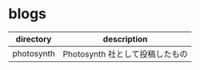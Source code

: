 # blogs

| directory  | description                     |
| ---------- | ------------------------------- |
| photosynth | Photosynth 社として投稿したもの |
